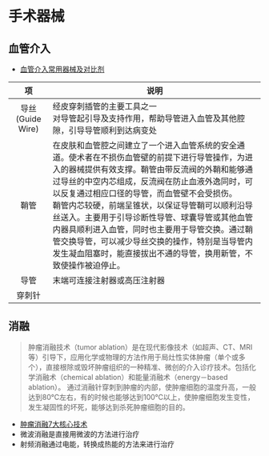 # 手术器械

## 血管介入
* [血管介入常用器械及对比剂](https://www.kkme.net/newsinfo-1ggeAn4cA.html)

| 项 | 说明 |
| :-: | - |
| 导丝(Guide Wire) | 经皮穿刺插管的主要工具之一 <br> 对导管起引导及支持作用，帮助导管进入血管及其他腔隙，引导导管顺利到达病变处 |
| 鞘管 | 在皮肤和血管腔之间建立了一个进入血管系统的安全通道。使术者在不损伤血管壁的前提下进行导管操作，为进入的器械提供有效支撑。鞘管由带反流阀的外鞘和能够通过导丝的中空内芯组成，反流阀在防止血液外逸同时，可以反复通过相应口径的导管，而血管壁不会受损伤。<br> 鞘管内芯较硬，前端呈锥状，以保证导管鞘可以顺利沿导丝送入。主要用于引导诊断性导管、球囊导管或其他血管内器具顺利进入血管，同时也主要用于导管交换。通过鞘管交换导管，可以减少导丝交换的操作，特别是当导管内发生凝血阻塞时，能直接拔出不通的导管，换用新管，不致使操作被迫停止。 |
| 导管 | 末端可连接注射器或高压注射器 |
| 穿刺针 |  |

## 消融

> 肿瘤消融技术（tumor ablation）是在现代影像技术（如超声、CT、MRI等）引导下，应用化学或物理的方法作用于局灶性实体肿瘤（单个或多个），直接根除或毁坏肿瘤组织的一种精准、微创的介入诊疗技术。包括化学消融术（chemical ablation）和能量消融术（energy－based ablation）。
通过消融针穿刺到肿瘤的内部，使肿瘤细胞的温度升高，一般达到80℃左右，有的时候也能够达到100℃以上，使肿瘤细胞发生变性，发生凝固性的坏死，能够达到杀死肿瘤细胞的目的。

* [肿瘤消融7大核心技术](https://www.cn-healthcare.com/articlewm/20220618/content-1384065.html)
* 微波消融是直接用微波的方法进行治疗
* 射频消融通过电能，转换成热能的方法来进行治疗
